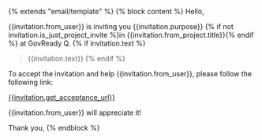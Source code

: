 {% extends "email/template" %}
{% block content %}
Hello,

{{invitation.from_user}} is inviting you {{invitation.purpose}} {% if not invitation.is_just_project_invite %}in {{invitation.from_project.title}}{% endif %} at GovReady Q.
{% if invitation.text %}
> {{invitation.text}}
{% endif %}

To accept the invitation and help {{invitation.from_user}}, please follow the following link:

[{{invitation.get_acceptance_url}}]({{invitation.get_acceptance_url}})

{{invitation.from_user}} will appreciate it!

Thank you,
{% endblock %}
